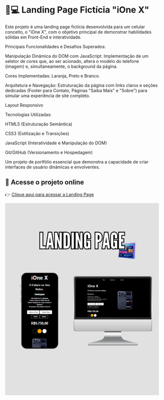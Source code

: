 <h1>🚀💻 Landing Page Fictícia "iOne X" </h1>
Este projeto é uma landing page fictícia desenvolvida para um celular conceito, o "iOne X", com o objetivo principal de demonstrar habilidades sólidas em Front-End e interatividade.

Principais Funcionalidades e Desafios Superados:

Manipulação Dinâmica do DOM com JavaScript​: Implementação de um seletor de cores que, ao ser acionado, altera o modelo do telefone (imagem) e, simultaneamente, o background da página.

Cores Implementadas: Laranja, Preto e Branco.

Arquitetura e Navegação: Estruturação da página com links claros e seções dedicadas (Footer para Contato, Páginas "Saiba Mais" e "Sobre") para simular uma experiência de site completo.

Layout Responsivo 

Tecnologias Utilizadas:

HTML5 (Estruturação Semântica)

CSS3 (Estilização e Transições)

JavaScript (Interatividade e Manipulação do DOM)

Git/GitHub (Versionamento e Hospedagem)

Um projeto de portfólio essencial que demonstra a capacidade de criar interfaces de usuário dinâmicas e envolventes.

## 🔗 Acesse o projeto online
👉 [Clique aqui para acessar a Landing Page](https://renansiebert7.github.io/landing-page/)

<img src="https://github.com/renansiebert7/landing-page/blob/master/assets/DESIGN%20READ.ME%20GIT%20HUB.png?raw=true">
